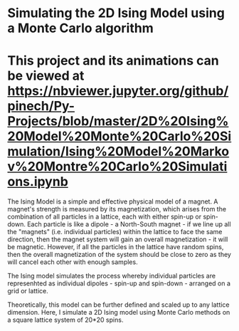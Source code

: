 # Simulating the 2D Ising Model using a Monte Carlo algorithm

# This project and its animations can be viewed at https://nbviewer.jupyter.org/github/pinech/Py-Projects/blob/master/2D%20Ising%20Model%20Monte%20Carlo%20Simulation/Ising%20Model%20Markov%20Montre%20Carlo%20Simulations.ipynb

The Ising Model is a simple and effective physical model of a magnet. 
A magnet's strength is measured by its magnetization, which arises from the combination of all particles in a lattice, each with either spin-up or spin-down.
Each particle is like a dipole - a North-South magnet - if we line up all the "magnets" (i.e. individual particles) within the lattice to face the same direction, then the magnet system will gain an overall magnetization - it will be magnetic.
However, if all the particles in the lattice have random spins, then the overall magnetization of the system should be close to zero as they will cancel each other with enough samples.

The Ising model simulates the process whereby individual particles are represenhted as individual dipoles - spin-up and spin-down - arranged on a grid or lattice.

Theoretically, this model can be further defined and scaled up to any lattice dimension.
Here, I simulate a 2D Ising model using Monte Carlo methods on a square lattice system of 20*20 spins.
